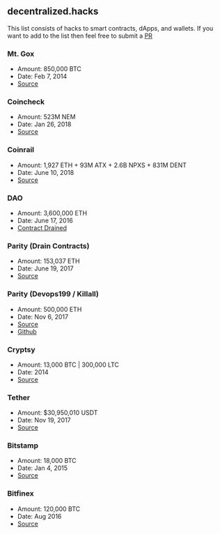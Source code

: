 ## decentralized.hacks

This list consists of hacks to smart contracts, dApps, and wallets. If you want to add to the list then feel free to submit a [PR](https://github.com/rickyplouis/decentralizedhacks)

### Mt. Gox
- Amount: 850,000 BTC
- Date: Feb 7, 2014
- [Source](https://blockonomi.com/mt-gox-hack/)

### Coincheck
- Amount: 523M NEM
- Date: Jan 26, 2018
- [Source](https://cointelegraph.com/news/coincheck-stolen-534-mln-nem-were-stored-on-low-security-hot-wallet)

### Coinrail
- Amount: 1,927 ETH + 93M ATX + 2.6B NPXS + 831M DENT
- Date: June 10, 2018
- [Source](https://www.coindesk.com/coinrail-exchange-hacked-loses-possibly-40-million-in-cryptos/)

### DAO
- Amount: 3,600,000 ETH
- Date: June 17, 2016
- [Contract Drained](https://www.coindesk.com/understanding-dao-hack-journalists/)

### Parity (Drain Contracts)
- Amount: 153,037 ETH
- Date: June 19, 2017
- [Source](https://blog.zeppelin.solutions/on-the-parity-wallet-multisig-hack-405a8c12e8f7)

### Parity (Devops199 / Killall)
- Amount: 500,000 ETH
- Date: Nov 6, 2017
- [Source](https://www.trustnodes.com/2017/11/07/exclusive-parity-hacker-claims-ethereum-newbie-interview)
- [Github](https://github.com/paritytech/parity-ethereum/issues/6995)

### Cryptsy
- Amount: 13,000 BTC | 300,000 LTC
- Date: 2014
- [Source](https://news.bitcoin.com/vanished-cryptsy-ceo-big-vern-ordered-to-pay-8m-in-class-action-lawsuit/)

### Tether
- Amount: $30,950,010 USDT 
- Date: Nov 19, 2017
- [Source](https://archive.fo/ZFDBf#selection-953.0-977.216)

### Bitstamp
- Amount: 18,000 BTC
- Date: Jan 4, 2015
- [Source](https://www.coindesk.com/unconfirmed-report-5-million-bitstamp-bitcoin-exchange/)

### Bitfinex
- Amount: 120,000 BTC
- Date: Aug 2016
- [Source](https://en.wikipedia.org/wiki/Bitfinex_hack)
